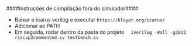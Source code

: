 ####Instruções de compilação fora do simulador####
- Baixar o ícarus verilog e executar
```https://bleyer.org/icarus/```
- Adicionar ao PATH
- Em seguida, rodar dentro da pasta do projeto
```  iverilog -Wall -g2012 riscvp2commented.sv testbench.sv```
